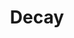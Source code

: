 ---
title: Decay
summary: A 3D multiplayer survival game
status: In-Progress
# content: This is one of the sites containing information about a project I have worked on or am working on.
headImage: /img/decay/decay-game-screenshot.png
---